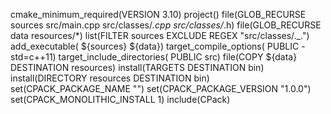 cmake_minimum_required(VERSION 3.10)
project()
file(GLOB_RECURSE sources src/main.cpp src/classes/*.cpp src/classes/*.h)
file(GLOB_RECURSE data resources/*)
list(FILTER sources EXCLUDE REGEX "src/classes/\._.\")
add_executable( ${sources} ${data})
target_compile_options( PUBLIC -std=c++11)
target_include_directories( PUBLIC src)
file(COPY ${data} DESTINATION resources)
install(TARGETS  DESTINATION bin)
install(DIRECTORY resources DESTINATION bin)
set(CPACK_PACKAGE_NAME "")
set(CPACK_PACKAGE_VERSION "1.0.0")
set(CPACK_MONOLITHIC_INSTALL 1)
include(CPack)
